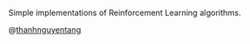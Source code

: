 Simple implementations of Reinforcement Learning algorithms. 

@[thanhnguyentang](https://twitter.com/thanhnguyentang)
